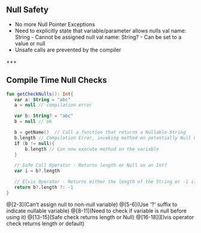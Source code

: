 ## Null Safety
- No more Null Pointer Exceptions
- Need to explicitly state that variable/parameter allows nulls
val name: String - Cannot be assigned null
val name: String? - Can be set to a value or null
- Unsafe calls are prevented by the compiler

+++
## Compile Time Null Checks
``` Kotlin
fun getCheckNulls(): Int{
   var a: String = "abc"
   a = null // compilation error

   var b: String? = "abc"
   b = null // ok

   b = getName()  // Call a function that returns a Nullable String
   b.length // Compilation Error, invoking method on potentially Null Object
   if (b != null){
       b.length // Can now execute method on the variable
   }

   // Safe Call Operator - Returns length or Null as an Int?
   var i = b?.length

   // Elvis Operator - Returns either the length of the String or -1 if b is null
   return b?.length ?: -1
}
```
@[2-3](Can't assign null to non-null variable)
@[5-6](Use '?' suffix to indicate nullable variable)
@[8-11](Need to check if variable is null before using it)
@[13-15](Safe check returns length or Null)
@[16-18](Elvis operator check returns length or default)
